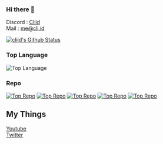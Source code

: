 ### Hi there 👋

Discord : [Cliid](https://discord.com/users/643116087919116298)  
Mail : [me@cli.id](mailto:me@cli.id)

[![cliid's Github Status](https://github-readme-stats.vercel.app/api?username=cliid&show_icons=true&theme=tokyonight)](https://github.com/cliid)
### Top Language
![Top Language](https://github-readme-stats.vercel.app/api/top-langs/?username=cliid&theme=tokyonight)<br/>

### Repo
[![Top Repo](https://github-readme-stats.vercel.app/api/pin/?username=jitcijk&repo=pryst&cache_seconds=86400&theme=tokyonight)](https://github.com/jitcijk/pryst)
[![Top Repo](https://github-readme-stats.vercel.app/api/pin/?username=cliid&repo=kikkClient&cache_seconds=86400&theme=tokyonight)](https://github.com/cliid/kikkClient)
[![Top Repo](https://github-readme-stats.vercel.app/api/pin/?username=cliid&repo=kikkServer&cache_seconds=86400&theme=tokyonight)](https://github.com/cliid/kikkServer)
[![Top Repo](https://github-readme-stats.vercel.app/api/pin/?username=cliid&repo=dusttrap&cache_seconds=86400&theme=tokyonight)](https://github.com/cliid/dusttrap)
[![Top Repo](https://github-readme-stats.vercel.app/api/pin/?username=cliid&repo=data_structures&cache_seconds=86400&theme=tokyonight)](https://github.com/cliid/data_structures)

## My Things
[Youtube](https://www.youtube.com/cliid)  
[Twitter](https://twitter.com/cliid)
                         
